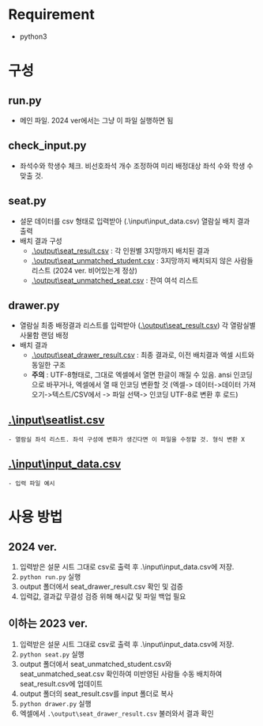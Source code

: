 # Requirement
 - python3 
  
# 구성
  ## run.py
   - 메인 파일. 2024 ver에서는 그냥 이 파일 실행하면 됨
  ## check_input.py
   - 좌석수와 학생수 체크. 비선호좌석 개수 조정하여 미리 배정대상 좌석 수와 학생 수 맞출 것.
  ## seat.py 
   - 설문 데이터를 csv 형태로 입력받아 (.\input\input_data.csv) 열람실 배치 결과 출력
   - 배치 결과 구성
     - [.\output\seat_result.csv](output/seat_result.csv) : 각 인원별 3지망까지 배치된 결과
     - [.\output\seat_unmatched_student.csv](output/seat_unmatched_student.csv) : 3지망까지 배치되지 않은 사람들 리스트 (2024 ver. 비어있는게 정상)
     - [.\output\seat_unmatched_seat.csv](output/seat_unmatched_seat.csv) : 잔여 여석 리스트
  ## drawer.py 
   - 열람실 최종 배정결과 리스트를 입력받아 ([.\output\seat_result.csv](output/seat_result.csv)) 각 열람실별 사물함 랜덤 배정
   - 배치 결과
     - [.\output\seat_drawer_result.csv](output/seat_drawer_result.csv) : 최종 결과로, 이전 배치결과 엑셀 시트와 동일한 구조
     - **주의** : UTF-8형태로, 그대로 엑셀에서 열면 한글이 깨질 수 있음. ansi 인코딩으로 바꾸거나, 엑셀에서 열 때 인코딩 변환할 것 (엑셀-> 데이터->데이터 가져오기->텍스트/CSV에서 -> 파일 선택-> 인코딩 UTF-8로 변환 후 로드)
  ## [.\input\seatlist.csv](input/seatlist.csv) 
    - 열람실 좌석 리스트. 좌석 구성에 변화가 생긴다면 이 파일을 수정할 것. 형식 변환 X
  ## [.\input\input_data.csv](input/input_data.csv)
    - 입력 파일 예시

# 사용 방법
## 2024 ver.
1. 입력받은 설문 시트 그대로 csv로 출력 후 .\input\input_data.csv에 저장.
2. ``python run.py``  실행
3. output 폴더에서 seat_drawer_result.csv 확인 및 검증
4. 입력값, 결과값 무결성 검증 위해 해시값 및 파일 백업 필요

## 이하는 2023 ver.
1. 입력받은 설문 시트 그대로 csv로 출력 후 .\input\input_data.csv에 저장. 
2. ``python seat.py``  실행
3. output 폴더에서 seat_unmatched_student.csv와 seat_unmatched_seat.csv 확인하여 미반영된 사람들 수동 배치하여 seat_result.csv에 업데이트
4. output 폴더의 seat_result.csv를 input 폴더로 복사
5. ``python drawer.py`` 실행
6. 엑셀에서 ``.\output\seat_drawer_result.csv`` 불러와서 결과 확인

